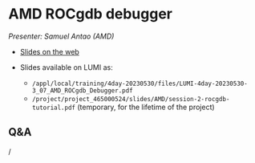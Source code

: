 # AMD ROCgdb debugger

*Presenter: Samuel Antao (AMD)*

-   [Slides on the web](https://462000265.lumidata.eu/4day-20230530/files/LUMI-4day-20230530-3_07_AMD_ROCgdb_Debugger.pdf)

-   Slides available on LUMI as:
    -   `/appl/local/training/4day-20230530/files/LUMI-4day-20230530-3_07_AMD_ROCgdb_Debugger.pdf`
    -   `/project/project_465000524/slides/AMD/session-2-rocgdb-tutorial.pdf` (temporary, for the lifetime of the project)


## Q&A

/
